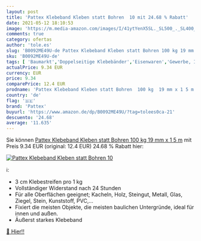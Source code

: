 ```yaml
---
layout: post
title: 'Pattex Klebeband Kleben statt Bohren  10 mit 24.68 % Rabatt'
date: 2021-05-12 18:10:53
image: 'https://m.media-amazon.com/images/I/41ytYenX5SL._SL500_._SL400_.jpg'
comments: true
category: ofertas
author: 'tole.es'
slug: 'B0092ME49U-de Pattex Klebeband Kleben statt Bohren 100 kg 19 mm x 1 5 m'
sku: 'B0092ME49U-de'
tags: [ 'Baumarkt','Doppelseitige Klebebänder','Eisenwaren','Gewerbe, Industrie & Wissenschaft','Klebebänder','Klebemittel & Dichtstoffe','pattex', ]
actualPrice: 9.34 EUR
currency: EUR
price: 9.34
comparePrice: 12.4 EUR
prodname: 'Pattex Klebeband Kleben statt Bohren  100 kg  19 mm x 1 5 m'
country: 'de'
flag: '🇩🇪'
brand: 'Pattex'
buyurl: 'https://www.amazon.de/dp/B0092ME49U/?tag=tolees0ca-21'
descuento: '24.68'
average: '11.635'
---
```


Sie können [Pattex Klebeband Kleben statt Bohren  100 kg  19 mm x 1 5 m](https://www.amazon.de/dp/B0092ME49U/?tag=tolees0ca-21) mit Preis 9.34 EUR (original: 12.4 EUR) 24.68 % Rabatt hier:

[![Pattex Klebeband Kleben statt Bohren  10](https://m.media-amazon.com/images/I/41ytYenX5SL._SL500_._SL400_.jpg)](https://www.amazon.de/dp/B0092ME49U/?tag=tolees0ca-21)

ℹ️:

- 3 cm Klebestreifen pro 1 kg
- Vollständiger Widerstand nach 24 Stunden
- Für alle Oberflächen geeignet; Kacheln, Holz, Steingut, Metall, Glas, Ziegel, Stein, Kunststoff, PVC,...
- Fixiert die meisten Objekte, die meisten baulichen Untergründe, ideal für innen und außen.
- Äußerst starkes Klebeband

[🛒 Hier!!](https://www.amazon.de/dp/B0092ME49U/?tag=tolees0ca-21)
